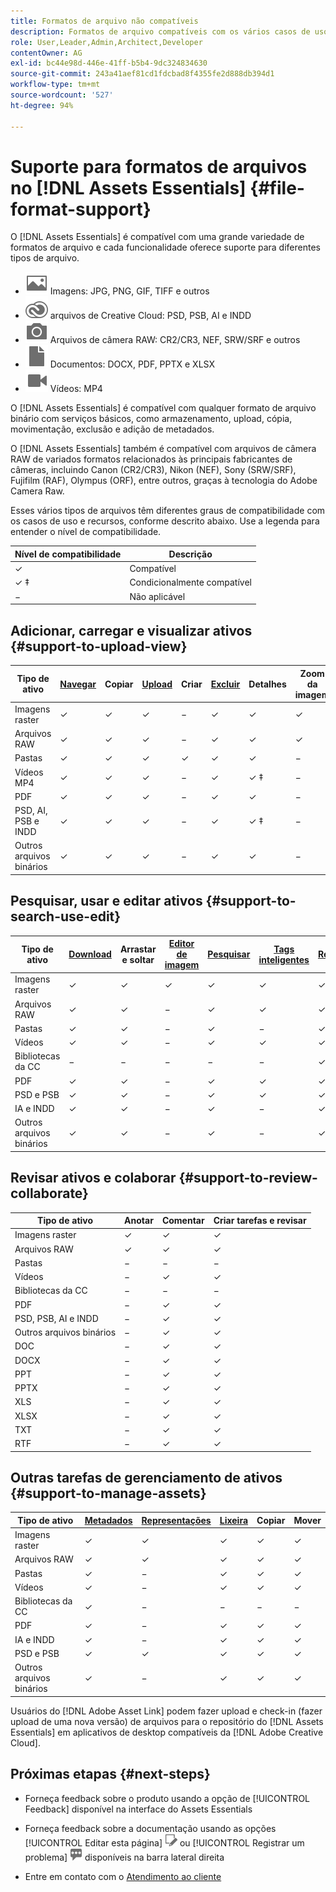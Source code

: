 ```yaml
---
title: Formatos de arquivo não compatíveis
description: Formatos de arquivo compatíveis com os vários casos de uso do  [!DNL Assets Essentials]
role: User,Leader,Admin,Architect,Developer
contentOwner: AG
exl-id: bc44e98d-446e-41ff-b5b4-9dc324834630
source-git-commit: 243a41aef81cd1fdcbad8f4355fe2d888db394d1
workflow-type: tm+mt
source-wordcount: '527'
ht-degree: 94%

---
```


# Suporte para formatos de arquivos no [!DNL Assets Essentials] {#file-format-support}

O [!DNL Assets Essentials] é compatível com uma grande variedade de formatos de arquivo e cada funcionalidade oferece suporte para diferentes tipos de arquivo.

* ![ícone de tipo de arquivo de imagem](assets/image-icon.svg) Imagens: JPG, PNG, GIF, TIFF e outros
* ![ícone do creative cloudtype](assets/creative-cloud-files.svg) arquivos de Creative Cloud: PSD, PSB, AI e INDD
* ![ícone de tipo de câmera](assets/camera-icon.svg) Arquivos de câmera RAW: CR2/CR3, NEF, SRW/SRF e outros
* ![ícone de tipo de arquivo do documento](assets/document-icon.svg) Documentos: DOCX, PDF, PPTX e XLSX
* ![ícone de tipo de arquivo de vídeo](assets/video-icon.svg) Vídeos: MP4

O [!DNL Assets Essentials] é compatível com qualquer formato de arquivo binário com serviços básicos, como armazenamento, upload, cópia, movimentação, exclusão e adição de metadados.

O [!DNL Assets Essentials] também é compatível com arquivos de câmera RAW de variados formatos relacionados às principais fabricantes de câmeras, incluindo Canon (CR2/CR3), Nikon (NEF), Sony (SRW/SRF), Fujifilm (RAF), Olympus (ORF), entre outros, graças à tecnologia do Adobe Camera Raw.

Esses vários tipos de arquivos têm diferentes graus de compatibilidade com os casos de uso e recursos, conforme descrito abaixo. Use a legenda para entender o nível de compatibilidade.

| Nível de compatibilidade | Descrição |
|-------------------|-------------------------|
| ✓ | Compatível |
| ✓ ‡ | Condicionalmente compatível |
| − | Não aplicável |

## Adicionar, carregar e visualizar ativos {#support-to-upload-view}

<!-- TBD: For AEM, AI files require the PDF option to be selected when saving the AI file.
-->

| Tipo de ativo | [Navegar](/help/using/navigate-view.md) | Copiar | [Upload](/help/using/add-delete.md) | Criar | [Excluir](/help/using/add-delete.md#delete-assets) | Detalhes | Zoom da imagem | [Visualizado recentemente](/help/using/navigate-view.md) |
|-------------------|----------|----------|----------|----------|----------|-------------------|------------|-----------------|
| Imagens raster | ✓ | ✓ | ✓ | − | ✓ | ✓ | ✓ | ✓ |
| Arquivos RAW | ✓ | ✓ | ✓ | − | ✓ | ✓ | ✓ | ✓ |
| Pastas | ✓ | ✓ | ✓ | ✓ | ✓ | ✓ | − | − |
| Vídeos MP4 | ✓ | ✓ | ✓ | − | ✓ | ✓ ‡ | − | ✓ |
| PDF | ✓ | ✓ | ✓ | − | ✓ | ✓ | − | ✓ |
| PSD, AI, PSB e INDD | ✓ | ✓ | ✓ | − | ✓ | ✓ ‡ | − | ✓ |
| Outros arquivos binários | ✓ | ✓ | ✓ | − | ✓ | ✓ | − | ✓ |

<!-- Hiding CC Libraries (considered beta) as per PM feedback.
| CC Libraries  | &#10003; | &minus;  | &#10003; | &#10003; | &#10003; | &#10003; | &minus;    | &minus;         |
-->

## Pesquisar, usar e editar ativos {#support-to-search-use-edit}

| Tipo de ativo | [Download](/help/using/manage-organize.md#download) | Arrastar e soltar | [Editor de imagem](/help/using/edit-images.md) | [Pesquisar](/help/using/search.md) | [Tags inteligentes](/help/using/metadata.md#tags) | [Renomear](/help/using/manage-organize.md) | [Versões](/help/using/manage-organize.md#versions-of-assets) |
|---------------|----------|---------------|--------------|----------|------------|----------|----------|
| Imagens raster | ✓ | ✓ | ✓ | ✓ | ✓ | ✓ | ✓ |
| Arquivos RAW | ✓ | ✓ | − | ✓ | ✓ | ✓ | ✓ | ✓ |
| Pastas | ✓ | ✓ | − | ✓ | − | ✓ | ✓ |
| Vídeos | ✓ | ✓ | − | ✓ | ✓ | ✓ | ✓ |
| Bibliotecas da CC | − | − | − | − | − | ✓ | ✓ |
| PDF | ✓ | ✓ | − | ✓ | ✓ | ✓ | ✓ |
| PSD e PSB | ✓ | ✓ | − | ✓ | ✓ | ✓ | ✓ |
| IA e INDD | ✓ | ✓ | − | ✓ | − | ✓ | ✓ |
| Outros arquivos binários | ✓ | ✓ | − | ✓ | − | ✓ | ✓ |


## Revisar ativos e colaborar {#support-to-review-collaborate}

| Tipo de ativo | Anotar | Comentar | Criar tarefas e revisar |
|---------------|----------|----------|-------------------------|
| Imagens raster | ✓ | ✓ | ✓ |
| Arquivos RAW | ✓ | ✓ | ✓ |
| Pastas | − | − | − |
| Vídeos | − | ✓ | ✓ |
| Bibliotecas da CC | − | − | − |
| PDF | − | ✓ | ✓ |
| PSD, PSB, AI e INDD | − | ✓ | ✓ |
| Outros arquivos binários | − | ✓ | ✓ |
| DOC | − | ✓ | ✓ |
| DOCX | − | ✓ | ✓ |
| PPT | − | ✓ | ✓ |
| PPTX | − | ✓ | ✓ |
| XLS | − | ✓ | ✓ |
| XLSX | − | ✓ | ✓ |
| TXT | − | ✓ | ✓ |
| RTF | − | ✓ | ✓ |

## Outras tarefas de gerenciamento de ativos {#support-to-manage-assets}

| Tipo de ativo | [Metadados](/help/using/metadata.md) | [Representações](/help/using/add-delete.md#renditions) | [Lixeira](/help/using/add-delete.md#delete-assets) | Copiar | Mover |
|---------------|-------------------|------------|----------|----------|----------|
| Imagens raster | ✓ | ✓ | ✓ | ✓ | ✓ |
| Arquivos RAW | ✓ | ✓ | ✓ | ✓ | ✓ |
| Pastas | ✓ | − | ✓ | ✓ | ✓ |
| Vídeos | ✓ | − | ✓ | ✓ | ✓ |
| Bibliotecas da CC | ✓ | − | − | − | − |
| PDF | ✓ | − | ✓ | ✓ | ✓ |
| IA e INDD | ✓ | − | ✓ | ✓ | ✓ |
| PSD e PSB | ✓ | ✓ | ✓ | ✓ | ✓ |
| Outros arquivos binários | ✓ | − | ✓ | ✓ | ✓ |

Usuários do [!DNL Adobe Asset Link] podem fazer upload e check-in (fazer upload de uma nova versão) de arquivos para o repositório do [!DNL Assets Essentials] em aplicativos de desktop compatíveis da [!DNL Adobe Creative Cloud].

<!-- TBD: Saving the template table separately for later use.
| Asset type    | Features |
|---------------|----------|
| Raster images |          |
| Folders       |          |
| Videos        |          |
| CC Libraries  |          |
| PDF files     |          |
| PSD, PSB           |          |
| AI            |          |
| INDD          |          |

>[!MORELIKETHIS]
>
>* []()
-->

## Próximas etapas {#next-steps}

* Forneça feedback sobre o produto usando a opção de [!UICONTROL Feedback] disponível na interface do Assets Essentials

* Forneça feedback sobre a documentação usando as opções [!UICONTROL Editar esta página] ![editar a página](assets/do-not-localize/edit-page.png) ou [!UICONTROL Registrar um problema] ![criar um problema do GitHub](assets/do-not-localize/github-issue.png) disponíveis na barra lateral direita

* Entre em contato com o [Atendimento ao cliente](https://experienceleague.adobe.com/?support-solution=General&amp;lang=pt-BR#support)
